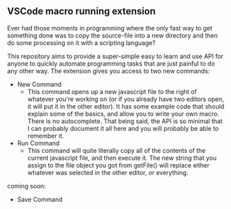 ## VSCode macro running extension
Ever had those moments in programming where the only fast way to get something done was to copy the source-file into a new directory and then do some processing on it with a scripting language?

This repository aims to provide a super-simple easy to learn and use API for anyone to quickly automate programming tasks that are just painful to do any other way. The extension gives you access to two new commands: 

- New Command
    - This command opens up a new javascript file to the right of whatever you're working on (or if you already have two editors open, it will put it in the other editor). It has some example code that should explain some of the basics, and allow you to write your own macro. There is no autocomplete. That being said, the API is so minimal that I can probably document it all here and you will probably be able to remember it.
- Run Command
    - This command will quite literally copy all of the contents of the current javascript file, and then execute it. The new string that you assign to the file object you got from getFile() will replace either whatever was selected in the other editor, or everything.

coming soon:
- Save Command

